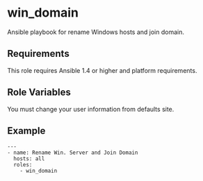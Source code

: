 # win_domain
Ansible playbook for rename Windows hosts and join domain.

## Requirements

This role requires Ansible 1.4 or higher and platform requirements.

## Role Variables

You must change your user information from defaults site.

## Example
```
---
- name: Rename Win. Server and Join Domain
  hosts: all
  roles:
    - win_domain
```
